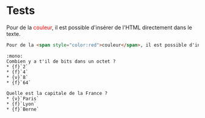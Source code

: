 # Tests

Pour de la <span style="color:red">couleur</span>, il est possible d'insérer de l'HTML directement dans le texte.

```html
Pour de la <span style="color:red">couleur</span>, il est possible d'insérer de l'HTML directement dans le texte.
```

```{question}
:mono:
Combien y a t'il de bits dans un octet ?
* {f}`2`
* {f}`4`
* {v}`8`
* {f}`64`
```

```{question} Question avancée
Quelle est la capitale de la France ?
* {v}`Paris`
* {f}`Lyon`
* {f}`Berne`
```